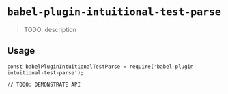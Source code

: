 # `babel-plugin-intuitional-test-parse`

> TODO: description

## Usage

```
const babelPluginIntuitionalTestParse = require('babel-plugin-intuitional-test-parse');

// TODO: DEMONSTRATE API
```
